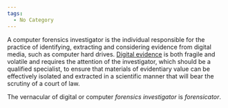 ```yaml
---
tags:
  - No Category
---
```

A computer forensics investigator is the individual responsible for the
practice of identifying, extracting and considering evidence from
digital media, such as computer hard drives. [Digital
evidence](digital_evidence.md) is both fragile and volatile and
requires the attention of the investigator, which should be a qualified
specialist, to ensure that materials of evidentiary value can be
effectively isolated and extracted in a scientific manner that will bear
the scrutiny of a court of law.

The vernacular of digital or computer *forensics investigator* is
*forensicator*.
